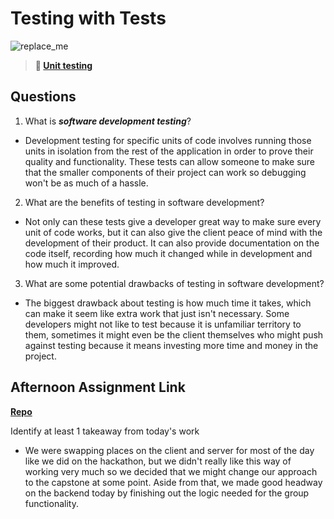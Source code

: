 # Testing with Tests

![replace_me](https://codeworks.blob.core.windows.net/public/assets/img/illustrations/placeholder.svg)

> **📖 [Unit testing](https://codeworksacademy.com/fs-student-guide/resources/wk8-9/03-Unit-Testing)**

## Questions

1. What is ***software development testing***?

- Development testing for specific units of code involves running those units in isolation from the rest of the application in order to prove their quality and functionality. These tests can allow someone to make sure that the smaller components of their project can work so debugging won't be as much of a hassle.

2. What are the benefits of testing in software development?

- Not only can these tests give a developer great way to make sure every unit of code works, but it can also give the client peace of mind with the development of their product. It can also provide documentation on the code itself, recording how much it changed while in development and how much it improved.

3. What are some potential drawbacks of testing in software development?

- The biggest drawback about testing is how much time it takes, which can make it seem like extra work that just isn't necessary. Some developers might not like to test because it is unfamiliar territory to them, sometimes it might even be the client themselves who might push against testing because it means investing more time and money in the project.

## Afternoon Assignment Link

**[Repo](https://github.com/doctorgrant99/<ASSIGNMENT_REPO>)**

Identify at least 1 takeaway from today's work

- We were swapping places on the client and server for most of the day like we did on the hackathon, but we didn't really like this way of working very much so we decided that we might change our approach to the capstone at some point. Aside from that, we made good headway on the backend today by finishing out the logic needed for the group functionality.

